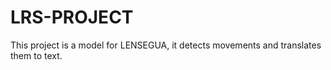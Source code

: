# LRS-PROJECT
This project is a model for LENSEGUA, it detects movements and translates them to text.

